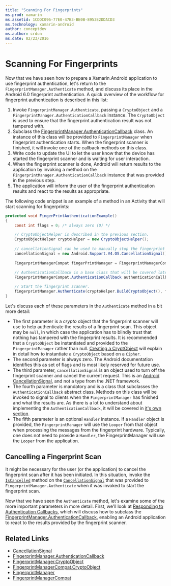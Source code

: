 ```yaml
---
title: "Scanning For Fingerprints"
ms.prod: xamarin
ms.assetid: 1CDDC096-77E0-47B3-BE0B-8953E2DDACD3
ms.technology: xamarin-android
author: conceptdev
ms.author: crdun
ms.date: 02/23/2016
---
```


# Scanning For Fingerprints

Now that we have seen how to prepare a Xamarin.Android application to use fingerprint authentication, let's return to the  `FingerprintManager.Authenticate` method, and discuss its place in the Android 6.0 fingerprint authentication. A quick overview of the workflow for fingerprint authentication is described in this list:

1. Invoke `FingerprintManager.Authenticate`, passing a `CryptoObject` and a `FingerprintManager.AuthenticationCallback` instance. The `CryptoObject` is used to ensure that the fingerprint authentication result was not tampered with. 
2. Subclass the [FingerprintManager.AuthenticationCallback](http://developer.android.com/reference/android/hardware/fingerprint/FingerprintManager.AuthenticationCallback.html) class. An instance of this class will be provided to `FingerprintManager` when fingerprint authentication starts. When the fingerprint scanner is finished, it will invoke one of the callback methods on this class.
3. Write code to update the UI to let the user know that the device has started the fingerprint scanner and is waiting for user interaction. 
4. When the fingerprint scanner is done, Android will return results to the application by invoking a method on the `FingerprintManager.AuthenticationCallback` instance that was provided in the previous step.
5. The application will inform the user of the fingerprint authentication results and react to the results as appropriate. 

The following code snippet is an example of a method in an Activity that will start scanning for fingerprints:

```csharp
protected void FingerPrintAuthenticationExample()
{
    const int flags = 0; /* always zero (0) */

    // CryptoObjectHelper is described in the previous section.
    CryptoObjectHelper cryptoHelper = new CryptoObjectHelper();    
    
    // cancellationSignal can be used to manually stop the fingerprint scanner. 
    cancellationSignal = new Android.Support.V4.OS.CancellationSignal();
    
    FingerprintManagerCompat fingerPrintManager = FingerprintManagerCompat.From(this);
    
    // AuthenticationCallback is a base class that will be covered later on in this guide.
    FingerprintManagerCompat.AuthenticationCallback authenticationCallback = new MyAuthCallbackSample(this);

    // Start the fingerprint scanner.
    fingerprintManager.Authenticate(cryptoHelper.BuildCryptoObject(), flags, cancellationSignal, authenticationCallback, null);
}
```

Let's discuss each of these parameters in the `Authenticate` method in a bit more detail:

* The first parameter is a _crypto_ object that the fingerprint scanner will use to help authenticate the results of a fingerprint scan. This object may be `null`, in which case the application has to blindly trust that nothing has tampered with the fingerprint results. It is recommended that a `CryptoObject` be instantiated and provided to the `FingerprintManager` rather than null. [Creating a CryptObject](~/android/platform/fingerprint-authentication/creating-a-cryptoobject.md) will explain in detail how to instantiate a `CryptoObject` based on a `Cipher`.
* The second parameter is always zero. The Android documentation identifies this as set of flags and is most likely reserved for future use. 
* The third parameter, `cancellationSignal` is an object used to turn off the fingerprint scanner and cancel the current request. This is an [Android CancellationSignal](http://developer.android.com/reference/android/os/CancellationSignal.html), and not a type from the .NET framework.
* The fourth parameter is mandatory and is a class that subclasses the `AuthenticationCallback` abstract class. Methods on this class will be invoked to signal to clients when the `FingerprintManager` has finished and what the results are. As there is a lot to understand about implementing the `AuthenticationCallback`, it will be covered in [it's own section](~/android/platform/fingerprint-authentication/fingerprint-authentication-callbacks.md).
* The fifth parameter is an optional `Handler` instance. If a `Handler` object is provided, the `FingerprintManager` will use the `Looper` from that object when processing the messages from the fingerprint hardware. Typically, one does not need to provide a `Handler`, the FingerprintManager will use the `Looper` from the application.

## Cancelling a Fingerprint Scan

It might be necessary for the user (or the application) to cancel the fingerprint scan after it has been initiated. In this situation, invoke the [`IsCancelled`](http://developer.android.com/reference/android/os/CancellationSignal.html#isCanceled()) method on the [`CancellationSignal`](http://developer.android.com/reference/android/os/CancellationSignal.html) that was provided to `FingerprintManager.Authenticate` when it was invoked to start the fingerprint scan.

Now that we have seen the `Authenticate` method, let's examine some of the more important parameters in more detail. First, we'll look at [Responding to Authentication Callbacks](~/android/platform/fingerprint-authentication/fingerprint-authentication-callbacks.md), which will discuss how to subclass the [FingerprintManager.AuthenticationCallback](http://developer.android.com/reference/android/hardware/fingerprint/FingerprintManager.AuthenticationCallback.html), enabling an Android application to react to the results provided by the fingerprint scanner.




## Related Links

- [CancellationSignal](http://developer.android.com/reference/android/os/CancellationSignal.html)
- [FingerprintManager.AuthenticationCallback](http://developer.android.com/reference/android/hardware/fingerprint/FingerprintManager.AuthenticationCallback.html)
- [FingerprintManager.CryptoObject](http://developer.android.com/reference/android/hardware/fingerprint/FingerprintManager.CryptoObject.html)
- [FingerprintManagerCompat.CryptoObject](http://developer.android.com/reference/android/support/v4/hardware/fingerprint/FingerprintManagerCompat.CryptoObject.html)
- [FingerprintManager](http://developer.android.com/reference/android/hardware/fingerprint/FingerprintManager.html)
- [FingerprintManagerCompat](http://developer.android.com/reference/android/support/v4/hardware/fingerprint/FingerprintManagerCompat.html)
